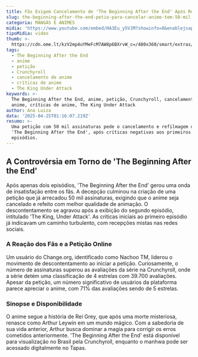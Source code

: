 ```yaml
---
title: Fãs Exigem Cancelamento de 'The Beginning After the End' Após Recepção Fraca
slug: the-beginning-after-the-end-petio-para-cancelar-anime-tem-50-mil-assinaturas
categoria: MANGÁS E ANIMES
midia: 'https://www.youtube.com/embed/HA3Eu_y5VJM?showinfo=0&enablejsapi=1'
tipoMidia: video
thumb: >-
  https://cdn.ome.lt/kzV2mp4uYMeFcM7AW8p6BXrvW_c=/480x360/smart/extras/conteudos/Design_sem_nome_-_2025-04-24T213758.758.png
tags:
  - The Beginning After the End
  - anime
  - petição
  - Crunchyroll
  - cancelamento de anime
  - críticas de anime
  - The King Under Attack
keywords: >-
  The Beginning After the End, anime, petição, Crunchyroll, cancelamento de
  anime, críticas de anime, The King Under Attack
author: Ana Luiza
data: '2025-04-25T01:16:07.219Z'
resumo: >-
  Uma petição com 50 mil assinaturas pede o cancelamento e refilmagem do anime
  'The Beginning After the End', após críticas negativas aos primeiros
  episódios.
---
```


## A Controvérsia em Torno de 'The Beginning After the End'

Após apenas dois episódios, 'The Beginning After the End' gerou uma onda de insatisfação entre os fãs. A decepção culminou na criação de uma petição que já arrecadou 50 mil assinaturas, exigindo que o anime seja cancelado e refeito com melhor qualidade de animação. O descontentamento se agravou após a exibição do segundo episódio, intitulado 'The King, Under Attack'. As críticas iniciais ao primeiro episódio já indicavam um caminho turbulento, com recepções mistas nas redes sociais. 

### A Reação dos Fãs e a Petição Online

Um usuário do Change.org, identificado como Nachoo TM, liderou o movimento de descontentamento ao iniciar a petição. Curiosamente, o número de assinaturas superou as avaliações da série na Crunchyroll, onde a série detém uma classificação de 4 estrelas com 39.700 avaliações. Apesar da petição, um número significativo de usuários da plataforma parece apreciar o anime, com 71% das avaliações sendo de 5 estrelas.

### Sinopse e Disponibilidade

O anime segue a história de Rei Grey, que após uma morte misteriosa, renasce como Arthur Leywin em um mundo mágico. Com a sabedoria de sua vida anterior, Arthur busca dominar a magia para corrigir os erros cometidos anteriormente. 'The Beginning After the End' está disponível para visualização no Brasil pela Crunchyroll, enquanto o manhwa pode ser acessado digitalmente no Tapas.
